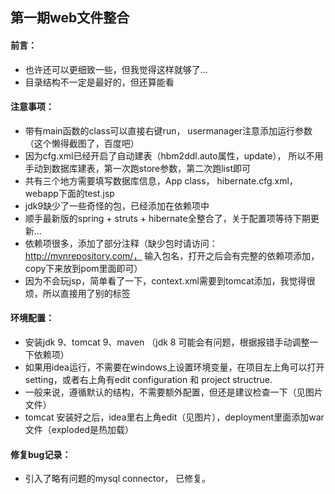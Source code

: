 ## 第一期web文件整合
#### 前言：
* 也许还可以更细致一些，但我觉得这样就够了...
* 目录结构不一定是最好的，但还算能看

#### 注意事项：
* 带有main函数的class可以直接右键run， usermanager注意添加运行参数（这个懒得截图了，百度吧）
* 因为cfg.xml已经开启了自动建表（hbm2ddl.auto属性，update）， 所以不用手动到数据库建表，第一次跑store参数，第二次跑list即可
* 共有三个地方需要填写数据库信息，App class， hibernate.cfg.xml， webapp下面的test.jsp
* jdk9缺少了一些奇怪的包，已经添加在依赖项中
* 顺手最新版的spring + struts + hibernate全整合了，关于配置项等待下期更新...
* 依赖项很多，添加了部分注释（缺少包时请访问：http://mvnrepository.com/， 输入包名，打开之后会有完整的依赖项添加，copy下来放到pom里面即可）
* 因为不会玩jsp，简单看了一下，context.xml需要到tomcat添加，我觉得很烦，所以直接用了别的标签

#### 环境配置：
* 安装jdk 9、tomcat 9、maven （jdk 8 可能会有问题，根据报错手动调整一下依赖项）
* 如果用idea运行，不需要在windows上设置环境变量，在项目左上角可以打开setting，或者右上角有edit configuration 和 project structrue.
* 一般来说，遵循默认的结构，不需要额外配置，但还是建议检查一下（见图片文件）
* tomcat 安装好之后，idea里右上角edit（见图片），deployment里面添加war文件（exploded是热加载）

#### 修复bug记录：
* 引入了略有问题的mysql connector， 已修复。


